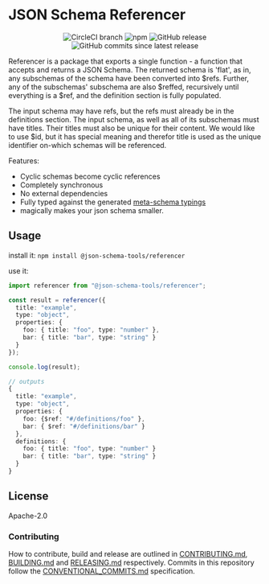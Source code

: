 # JSON Schema Referencer

<center>
  <span>
    <img alt="CircleCI branch" src="https://img.shields.io/circleci/project/github/json-schema-tools/referencer/master.svg">
    <img alt="npm" src="https://img.shields.io/npm/dt/@json-schema-tools/referencer.svg" />
    <img alt="GitHub release" src="https://img.shields.io/github/release/json-schema-tools/referencer.svg" />
    <img alt="GitHub commits since latest release" src="https://img.shields.io/github/commits-since/json-schema-tools/referencer/latest.svg" />
  </span>
</center>

Referencer is a package that exports a single function - a function that accepts and returns a JSON Schema. The returned schema is 'flat', as in, any subschemas of the schema have been converted into $refs. Further, any of the subschemas' subschema are also $reffed, recursively until everything is a $ref, and the definition section is fully populated.

The input schema may have refs, but the refs must already be in the definitions section.
The input schema, as well as all of its subschemas must have titles. Their titles must also be unique for their content. We would like to use $id, but it has special meaning and therefor title is used as the unique identifier on-which schemas will be referenced.

Features:
 - Cyclic schemas become cyclic references
 - Completely synchronous
 - No external dependencies
 - Fully typed against the generated [meta-schema typings](https://github.com/json-schema-tools/meta-schema/)
 - magically makes your json schema smaller.

## Usage

install it:
`npm install @json-schema-tools/referencer`

use it:
```typescript
import referencer from "@json-schema-tools/referencer";

const result = referencer({
  title: "example",
  type: "object",
  properties: {
    foo: { title: "foo", type: "number" },
    bar: { title: "bar", type: "string" }
  }
});

console.log(result);

// outputs
{
  title: "example",
  type: "object",
  properties: {
    foo: {$ref: "#/definitions/foo" },
    bar: { $ref: "#/definitions/bar" }
  },
  definitions: {
    foo: { title: "foo", type: "number" }
    bar: { title: "bar", type: "string" }
  }
}
```

## License

Apache-2.0


### Contributing

How to contribute, build and release are outlined in [CONTRIBUTING.md](CONTRIBUTING.md), [BUILDING.md](BUILDING.md) and [RELEASING.md](RELEASING.md) respectively. Commits in this repository follow the [CONVENTIONAL_COMMITS.md](CONVENTIONAL_COMMITS.md) specification.
